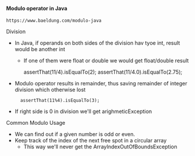 #### Modulo operator in Java

    https://www.baeldung.com/modulo-java

Division
- In Java, if operands on both sides of the division hav tyoe int, result would be another int
    - If one of them were float or double we would get float/double result

        assertThat(11/4).isEqualTo(2);
        assertThat(11/4.0).isEqualTo(2.75);
- Modulo operator results in remainder, thus saving remainder of integer division which otherwise lost

        assertThat(11%4).isEqualTo(3);        
- If right side is 0 in division we'll get arighmeticException 

Common Modulo Usage
- We can find out if a given number is odd or even.
- Keep track of the index of the next free spot in a circular array
    - This way we'll never get the ArrayIndexOutOfBoundsException

